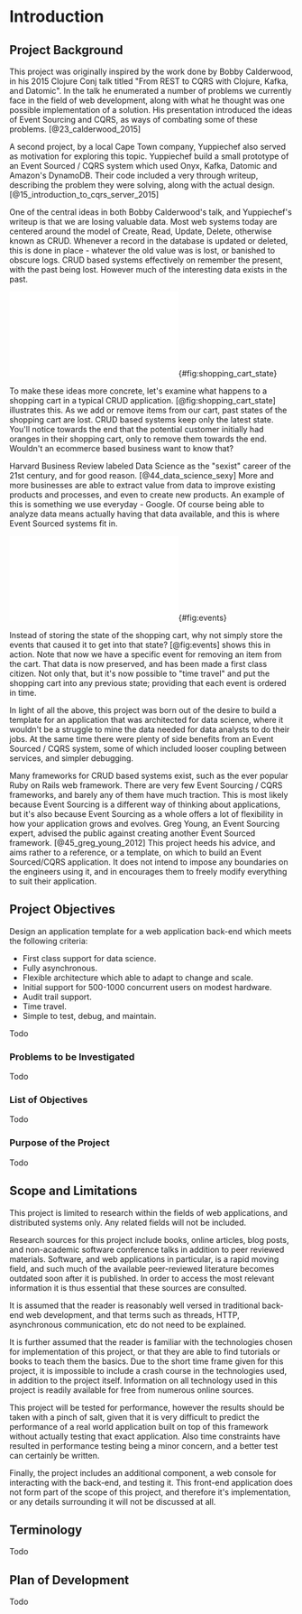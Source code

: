 # Introduction

## Project Background

This project was originally inspired by the work done by Bobby Calderwood, in
his 2015 Clojure Conj talk titled "From REST to CQRS with Clojure, Kafka, and
Datomic". In the talk he enumerated a number of problems we currently face in
the field of web development, along with what he thought was one possible
implementation of a solution. His presentation introduced the ideas of Event
Sourcing and CQRS, as ways of combating some of these problems. [@23_calderwood_2015]

A second project, by a local Cape Town company, Yuppiechef also served as
motivation for exploring this topic. Yuppiechef build a small prototype of an
Event Sourced / CQRS system which used Onyx, Kafka, Datomic and Amazon's
DynamoDB. Their code included a very through writeup, describing the problem
they were solving, along with the actual design. [@15_introduction_to_cqrs_server_2015]

One of the central ideas in both Bobby Calderwood's talk, and Yuppiechef's
writeup is that we are losing valuable data. Most web systems today are centered
around the model of Create, Read, Update, Delete, otherwise known as CRUD.
Whenever a record in the database is updated or deleted, this is done in place -
whatever the old value was is lost, or banished to obscure logs. CRUD based
systems effectively on remember the present, with the past being lost. However
much of the interesting data exists in the past.

![A CRUD based shopping cart, past states are lost, and only the latest state is kept.](figures/shopping_cart_state.pdf){#fig:shopping_cart_state}

To make these ideas more concrete, let's examine what happens to a shopping cart
in a typical CRUD application. [@fig:shopping_cart_state] illustrates this. As
we add or remove items from our cart, past states of the shopping cart are lost.
CRUD based systems keep only the latest state. You'll notice towards the end
that the potential customer initially had oranges in their shopping cart, only
to remove them towards the end. Wouldn't an ecommerce based business want to
know that?

Harvard Business Review labeled Data Science as the "sexist" career of the 21st
century, and for good reason. [@44_data_science_sexy] More and more businesses
are able to extract value from data to improve existing products and processes,
and even to create new products. An example of this is something we use
everyday - Google. Of course being able to analyze data means actually having
that data available, and this is where Event Sourced systems fit in.

![Using events to capture shopping cart actions.](figures/events.pdf){#fig:events}

Instead of storing the state of the shopping cart, why not simply store the
events that caused it to get into that state? [@fig:events] shows this in
action. Note that now we have a specific event for removing an item from the
cart. That data is now preserved, and has been made a first class citizen. Not
only that, but it's now possible to "time travel" and put the shopping cart into
any previous state; providing that each event is ordered in time.

In light of all the above, this project was born out of the desire to build a
template for an application that was architected for data science, where it
wouldn't be a struggle to mine the data needed for data analysts to do their
jobs. At the same time there were plenty of side benefits from an Event Sourced
/ CQRS system, some of which included looser coupling between services, and
simpler debugging.

Many frameworks for CRUD based systems exist, such as the ever popular Ruby on
Rails web framework. There are very few Event Sourcing / CQRS frameworks, and
barely any of them have much traction. This is most likely because Event
Sourcing is a different way of thinking about applications, but it's also
because Event Sourcing as a whole offers a lot of flexibility in how your
application grows and evolves. Greg Young, an Event Sourcing expert, advised the
public against creating another Event Sourced framework. [@45_greg_young_2012]
This project heeds his advice, and aims rather to a reference, or a template, on
which to build an Event Sourced/CQRS application. It does not intend to impose
any boundaries on the engineers using it, and in encourages them to freely
modify everything to suit their application.

## Project Objectives

Design an application template for a web application back-end which meets the
following criteria:

- First class support for data science.
- Fully asynchronous.
- Flexible architecture which able to adapt to change and scale.
- Initial support for 500-1000 concurrent users on modest hardware.
- Audit trail support.
- Time travel.
- Simple to test, debug, and maintain.

Todo

### Problems to be Investigated

Todo

### List of Objectives

Todo

### Purpose of the Project

Todo

## Scope and Limitations

This project is limited to research within the fields of web applications, and
distributed systems only. Any related fields will not be included.

Research sources for this project include books, online articles, blog posts,
and non-academic software conference talks in addition to peer reviewed
materials. Software, and web applications in particular, is a rapid moving
field, and such much of the available peer-reviewed literature becomes outdated
soon after it is published. In order to access the most relevant information it
is thus essential that these sources are consulted.

It is assumed that the reader is reasonably well versed in traditional back-end
web development, and that terms such as threads, HTTP, asynchronous
communication, etc do not need to be explained.

It is further assumed that the reader is familiar with the technologies chosen
for implementation of this project, or that they are able to find tutorials or
books to teach them the basics. Due to the short time frame given for this
project, it is impossible to include a crash course in the technologies used, in
addition to the project itself. Information on all technology used in this
project is readily available for free from numerous online sources.

This project will be tested for performance, however the results should be taken
with a pinch of salt, given that it is very difficult to predict the performance
of a real world application built on top of this framework without actually
testing that exact application. Also time constraints have resulted in
performance testing being a minor concern, and a better test can certainly be
written.

Finally, the project includes an additional component, a web console for
interacting with the back-end, and testing it. This front-end application does
not form part of the scope of this project, and therefore it's implementation,
or any details surrounding it will not be discussed at all.

## Terminology

Todo

## Plan of Development

Todo
